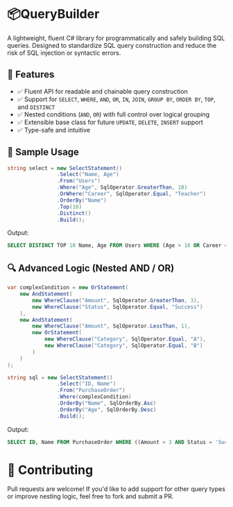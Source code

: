  # 📦QueryBuilder
A lightweight, fluent C# library for programmatically and safely building SQL queries. Designed to standardize SQL query construction and reduce the risk of SQL injection or syntactic errors.

## 🚀 Features
- ✅ Fluent API for readable and chainable query construction  
- ✅ Support for `SELECT`, `WHERE`, `AND`, `OR`, `IN`, `JOIN`, `GROUP BY`, `ORDER BY`, `TOP`, and `DISTINCT`
- ✅ Nested conditions (`AND`, `OR`) with full control over logical grouping
- ✅ Extensible base class for future `UPDATE`, `DELETE`, `INSERT` support
- ✅ Type-safe and intuitive

## 🔧 Sample Usage
```cs
string select = new SelectStatement()
                .Select("Name, Age")
                .From("Users")
                .Where("Age", SqlOperator.GreaterThan, 18)
                .OrWhere("Career", SqlOperator.Equal, "Teacher")
                .OrderBy("Name")
                .Top(10)
                .Distinct()
                .Build();                
```
Output:
```sql
SELECT DISTINCT TOP 10 Name, Age FROM Users WHERE (Age > 18 OR Career = 'Teacher') ORDER BY Name ASC
```
## 🔍 Advanced Logic (Nested AND / OR)
```cs
var complexCondition = new OrStatement(
    new AndStatement(
        new WhereClause("Amount", SqlOperator.GreaterThan, 3),
        new WhereClause("Status", SqlOperator.Equal, "Success")
    ),
    new AndStatement(
        new WhereClause("Amount", SqlOperator.LessThan, 1),
        new OrStatement(
            new WhereClause("Category", SqlOperator.Equal, "A"),
            new WhereClause("Category", SqlOperator.Equal, "B")
        )
    )
);

string sql = new SelectStatement()
                .Select("ID, Name")
                .From("PurchaseOrder")
                .Where(complexCondition)
                .OrderBy("Name", SqlOrderBy.Asc)
                .OrderBy("Age", SqlOrderBy.Desc)
                .Build();
```
Output:
```sql
SELECT ID, Name FROM PurchaseOrder WHERE ((Amount > 3 AND Status = 'Success') OR (Amount < 1 AND (Category = 'A' OR Category = 'B'))) ORDER BY Name ASC, Age DESC
```

# 🙌 Contributing
Pull requests are welcome! If you'd like to add support for other query types or improve nesting logic, feel free to fork and submit a PR.
